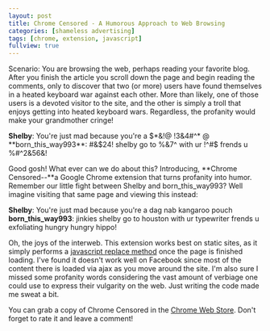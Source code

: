 ```yaml
---
layout: post
title: Chrome Censored - A Humorous Approach to Web Browsing
categories: [shameless advertising]
tags: [chrome, extension, javascript]
fullview: true
---
```


Scenario: You are browsing the web, perhaps reading your favorite blog. After you finish the article you scroll down the page and begin reading the comments, only to discover that two (or more) users have found themselves in a heated keyboard war against each other. More than likely, one of those users is a devoted visitor to the site, and the other is simply a troll that enjoys getting into heated keyboard wars. Regardless, the profanity would make your grandmother cringe!

**Shelby**: You're just mad because you're a $*&!@ !3&4#^*  
@ **born_this_way993**: #&$24! shelby go to %&7^ with ur !^#$ frends u %#^2&56&!

Good gosh! What ever can we do about this? Introducing, **Chrome Censored--**a Google Chrome extension that turns profanity into humor. Remember our little fight between Shelby and born_this_way993? Well imagine visiting that same page and viewing this instead:

**Shelby**: You're just mad because you're a dag nab kangaroo pouch  
**born_this_way993**: jinkies shelby go to houston with ur typewriter frends u exfoliating hungry hungry hippo!

Oh, the joys of the interweb. This extension works best on static sites, as it simply performs a [javascript replace method](http://www.w3schools.com/jsref/jsref_replace.asp) once the page is finished loading. I've found it doesn't work well on Facebook since most of the content there is loaded via ajax as you move around the site. I'm also sure I missed some profanity words considering the vast amount of verbiage one could use to express their vulgarity on the web. Just writing the code made me sweat a bit.

You can grab a copy of Chrome Censored in the [Chrome Web Store](https://chrome.google.com/webstore/detail/chrome-censored/bimpoihegbhelhdhbegiifeffngnmhdl). Don't forget to rate it and leave a comment!

